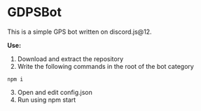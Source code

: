 # GDPSBot
This is a simple GPS bot written on discord.js@12.

**Use:**
1. Download and extract the repository
2. Write the following commands in the root of the bot category
```
npm i
```
3. Open and edit config.json
4. Run using npm start
